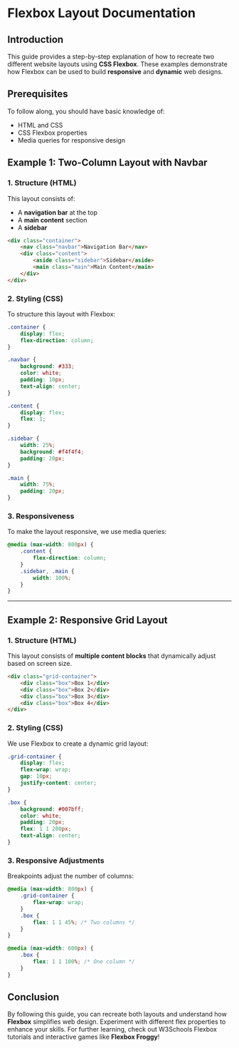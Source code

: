 
# Flexbox Layout Documentation

## Introduction
This guide provides a step-by-step explanation of how to recreate two different website layouts using **CSS Flexbox**. These examples demonstrate how Flexbox can be used to build **responsive** and **dynamic** web designs.

## Prerequisites
To follow along, you should have basic knowledge of:
- HTML and CSS
- CSS Flexbox properties
- Media queries for responsive design

## Example 1: Two-Column Layout with Navbar

### 1. Structure (HTML)
This layout consists of:
- A **navigation bar** at the top
- A **main content** section
- A **sidebar**

```html
<div class="container">
    <nav class="navbar">Navigation Bar</nav>
    <div class="content">
        <aside class="sidebar">Sidebar</aside>
        <main class="main">Main Content</main>
    </div>
</div>
```

### 2. Styling (CSS)
To structure this layout with Flexbox:

```css
.container {
    display: flex;
    flex-direction: column;
}

.navbar {
    background: #333;
    color: white;
    padding: 10px;
    text-align: center;
}

.content {
    display: flex;
    flex: 1;
}

.sidebar {
    width: 25%;
    background: #f4f4f4;
    padding: 20px;
}

.main {
    width: 75%;
    padding: 20px;
}
```

### 3. Responsiveness
To make the layout responsive, we use media queries:

```css
@media (max-width: 800px) {
    .content {
        flex-direction: column;
    }
    .sidebar, .main {
        width: 100%;
    }
}
```

---

## Example 2: Responsive Grid Layout

### 1. Structure (HTML)
This layout consists of **multiple content blocks** that dynamically adjust based on screen size.

```html
<div class="grid-container">
    <div class="box">Box 1</div>
    <div class="box">Box 2</div>
    <div class="box">Box 3</div>
    <div class="box">Box 4</div>
</div>
```

### 2. Styling (CSS)
We use Flexbox to create a dynamic grid layout:

```css
.grid-container {
    display: flex;
    flex-wrap: wrap;
    gap: 10px;
    justify-content: center;
}

.box {
    background: #007bff;
    color: white;
    padding: 20px;
    flex: 1 1 200px;
    text-align: center;
}
```

### 3. Responsive Adjustments
Breakpoints adjust the number of columns:

```css
@media (max-width: 800px) {
    .grid-container {
        flex-wrap: wrap;
    }
    .box {
        flex: 1 1 45%; /* Two columns */
    }
}

@media (max-width: 600px) {
    .box {
        flex: 1 1 100%; /* One column */
    }
}
```

## Conclusion
By following this guide, you can recreate both layouts and understand how **Flexbox** simplifies web design. Experiment with different flex properties to enhance your skills. For further learning, check out W3Schools Flexbox tutorials and interactive games like **Flexbox Froggy**!

